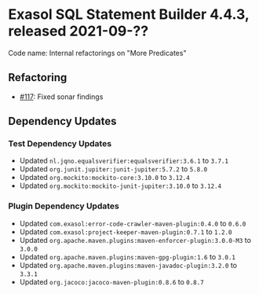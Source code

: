 # Exasol SQL Statement Builder 4.4.3, released 2021-09-??

Code name: Internal refactorings on "More Predicates"

## Refactoring

* [#117](https://github.com/exasol/sql-statement-builder/issues/117): Fixed sonar findings

## Dependency Updates

### Test Dependency Updates

* Updated `nl.jqno.equalsverifier:equalsverifier:3.6.1` to `3.7.1`
* Updated `org.junit.jupiter:junit-jupiter:5.7.2` to `5.8.0`
* Updated `org.mockito:mockito-core:3.10.0` to `3.12.4`
* Updated `org.mockito:mockito-junit-jupiter:3.10.0` to `3.12.4`

### Plugin Dependency Updates

* Updated `com.exasol:error-code-crawler-maven-plugin:0.4.0` to `0.6.0`
* Updated `com.exasol:project-keeper-maven-plugin:0.7.1` to `1.2.0`
* Updated `org.apache.maven.plugins:maven-enforcer-plugin:3.0.0-M3` to `3.0.0`
* Updated `org.apache.maven.plugins:maven-gpg-plugin:1.6` to `3.0.1`
* Updated `org.apache.maven.plugins:maven-javadoc-plugin:3.2.0` to `3.3.1`
* Updated `org.jacoco:jacoco-maven-plugin:0.8.6` to `0.8.7`
